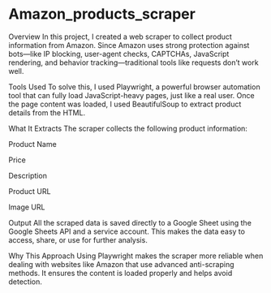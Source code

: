 # Amazon_products_scraper
Overview
In this project, I created a web scraper to collect product information from Amazon. Since Amazon uses strong protection against bots—like IP blocking, user-agent checks, CAPTCHAs, JavaScript rendering, and behavior tracking—traditional tools like requests don’t work well.

Tools Used
To solve this, I used Playwright, a powerful browser automation tool that can fully load JavaScript-heavy pages, just like a real user. Once the page content was loaded, I used BeautifulSoup to extract product details from the HTML.

What It Extracts
The scraper collects the following product information:

Product Name

Price

Description

Product URL

Image URL

Output
All the scraped data is saved directly to a Google Sheet using the Google Sheets API and a service account. This makes the data easy to access, share, or use for further analysis.

Why This Approach
Using Playwright makes the scraper more reliable when dealing with websites like Amazon that use advanced anti-scraping methods. It ensures the content is loaded properly and helps avoid detection.
